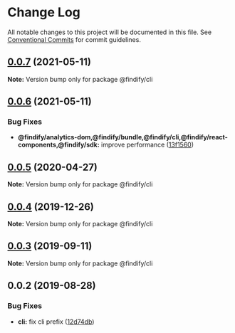 # Change Log

All notable changes to this project will be documented in this file.
See [Conventional Commits](https://conventionalcommits.org) for commit guidelines.

## [0.0.7](https://github.com/findify/findify-js/compare/@findify/cli@0.0.6...@findify/cli@0.0.7) (2021-05-11)

**Note:** Version bump only for package @findify/cli





## [0.0.6](https://github.com/findify/findify-js/compare/@findify/cli@0.0.5...@findify/cli@0.0.6) (2021-05-11)


### Bug Fixes

* **@findify/analytics-dom,@findify/bundle,@findify/cli,@findify/react-components,@findify/sdk:** improve performance ([13f1560](https://github.com/findify/findify-js/commit/13f15603bd16caa94b75d29fdb00a0c239371389))





<a name="0.0.5"></a>
## [0.0.5](https://github.com/findify/findify-js/compare/@findify/cli@0.0.4...@findify/cli@0.0.5) (2020-04-27)




**Note:** Version bump only for package @findify/cli

<a name="0.0.4"></a>
## [0.0.4](https://github.com/findify/findify-js/compare/@findify/cli@0.0.3...@findify/cli@0.0.4) (2019-12-26)




**Note:** Version bump only for package @findify/cli

<a name="0.0.3"></a>
## [0.0.3](https://github.com/findify/findify-js/compare/@findify/cli@0.0.2...@findify/cli@0.0.3) (2019-09-11)




**Note:** Version bump only for package @findify/cli

<a name="0.0.2"></a>
## 0.0.2 (2019-08-28)


### Bug Fixes

* **cli:** fix cli prefix ([12d74db](https://github.com/findify/findify-js/commit/12d74db))

